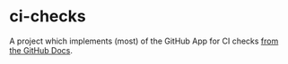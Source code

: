 # ci-checks

A project which implements (most) of the GitHub App for CI checks [from the
GitHub Docs][1].

[1]: https://docs.github.com/en/apps/creating-github-apps/writing-code-for-a-github-app/building-ci-checks-with-a-github-app
